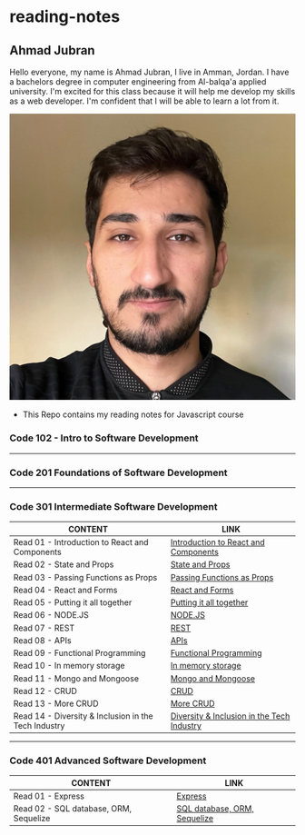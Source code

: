 # reading-notes

## Ahmad Jubran

Hello everyone,
my name is Ahmad Jubran, I live in Amman, Jordan. I have a bachelors degree in computer engineering from Al-balqa'a applied university. I'm excited for this class because it will help me develop my skills as a web developer. I'm confident that I will be able to learn a lot from it.

![Me!](img/AhmadPhoto.jpg)

- This Repo contains my reading notes for Javascript course

### Code 102 - Intro to Software Development

---

### Code 201 Foundations of Software Development

---

### Code 301 Intermediate Software Development

| CONTENT                                              | LINK                                                                   |
| ---------------------------------------------------- | ---------------------------------------------------------------------- |
| Read 01 - Introduction to React and Components       | [Introduction to React and Components](Code301/Read01/README.md)       |
| Read 02 - State and Props                            | [State and Props](Code301/Read02/README.md)                            |
| Read 03 - Passing Functions as Props                 | [Passing Functions as Props](Code301/Read03/README.md)                 |
| Read 04 - React and Forms                            | [React and Forms](Code301/Read04/README.md)                            |
| Read 05 - Putting it all together                    | [Putting it all together](Code301/Read05/README.md)                    |
| Read 06 - NODE.JS                                    | [NODE.JS](Code301/Read06/README.md)                                    |
| Read 07 - REST                                       | [REST](Code301/Read07/README.md)                                       |
| Read 08 - APIs                                       | [APIs](Code301/Read08/README.md)                                       |
| Read 09 - Functional Programming                     | [Functional Programming](Code301/Read09/README.md)                     |
| Read 10 - In memory storage                          | [In memory storage](Code301/Read10/README.md)                          |
| Read 11 - Mongo and Mongoose                         | [Mongo and Mongoose](Code301/Read11/README.md)                         |
| Read 12 - CRUD                                       | [CRUD](Code301/Read12/README.md)                                       |
| Read 13 - More CRUD                                  | [More CRUD](Code301/Read13/README.md)                                  |
| Read 14 - Diversity & Inclusion in the Tech Industry | [Diversity & Inclusion in the Tech Industry](Code301/Read14/README.md) |

---

### Code 401 Advanced Software Development

| CONTENT                                | LINK                                                     |
| -------------------------------------- | -------------------------------------------------------- |
| Read 01 - Express                      | [Express](Code401/Read01/README.md)                      |
| Read 02 - SQL database, ORM, Sequelize | [SQL database, ORM, Sequelize](Code401/Read02/README.md) |
